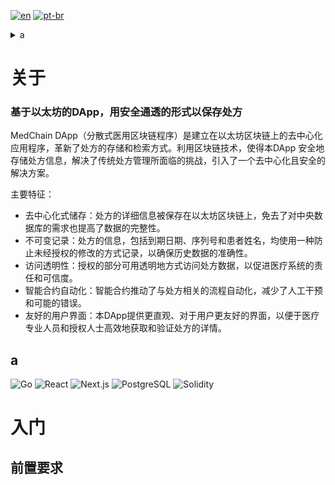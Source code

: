 [![en](https://img.shields.io/badge/lang-en-blue.svg)](https://github.com/pinkskirts/medchain/blob/dev/README.md)
[![pt-br](https://img.shields.io/badge/lang-pt--br-green.svg)](https://github.com/pinkskirts/medchain/blob/dev/README.pt-br.md)

<!-- TABLE OF CONTENTS -->
<details>
  <summary>a</summary>
</details>

# 关于
### 基于以太坊的DApp，用安全通透的形式以保存处方

MedChain DApp（分散式医用区块链程序）是建立在以太坊区块链上的去中心化应用程序，革新了处方的存储和检索方式。利用区块链技术，使得本DApp 安全地存储处方信息，解决了传统处方管理所面临的挑战，引入了一个去中心化且安全的解决方案。

主要特征：
* 去中心化式储存：处方的详细信息被保存在以太坊区块链上，免去了对中央数据库的需求也提高了数据的完整性。
* 不可变记录：处方的信息，包括到期日期、序列号和患者姓名，均使用一种防止未经授权的修改的方式记录，以确保历史数据的准确性。
* 访问透明性：授权的部分可用透明地方式访问处方数据，以促进医疗系统的责任和可信度。
* 智能合约自动化：智能合约推动了与处方相关的流程自动化，减少了人工干预和可能的错误。
* 友好的用户界面：本DApp提供更直观、对于用户更友好的界面，以便于医疗专业人员和授权人士高效地获取和验证处方的详情。

## a
<!-- Icons - https://raw.githubusercontent.com/progfay/shields-with-icon/master/README.md -->
![Go](https://img.shields.io/static/v1?style=for-the-badge&message=Go&color=00ADD8&logo=Go&logoColor=FFFFFF&label=)
![React](https://img.shields.io/static/v1?style=for-the-badge&message=React&color=222222&logo=React&logoColor=61DAFB&label=)
![Next.js](https://img.shields.io/static/v1?style=for-the-badge&message=Next.js&color=000000&logo=Next.js&logoColor=FFFFFF&label=)
![PostgreSQL](https://img.shields.io/static/v1?style=for-the-badge&message=PostgreSQL&color=4169E1&logo=PostgreSQL&logoColor=FFFFFF&label=)
![Solidity](https://img.shields.io/static/v1?style=for-the-badge&message=Solidity&color=363636&logo=Solidity&logoColor=FFFFFF&label=)

# 入门

## 前置要求
